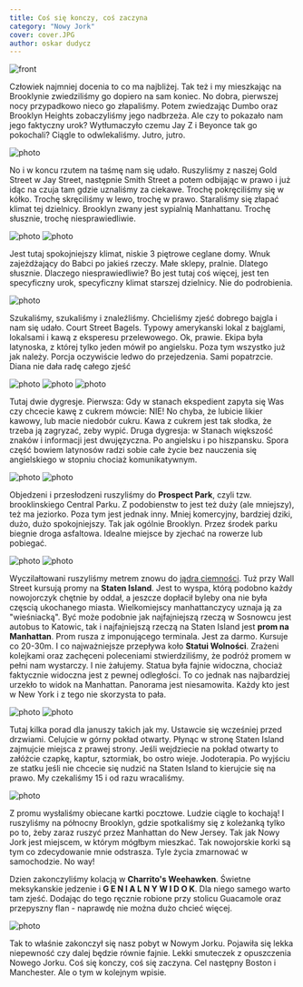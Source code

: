 ```yaml
---
title: Coś się konczy, coś zaczyna
category: "Nowy Jork"
cover: cover.JPG
author: oskar dudycz
---
```


![front](cover.JPG)

Człowiek najmniej docenia to co ma najbliżej. Tak też i my mieszkając na Brooklynie zwiedziliśmy go dopiero na sam koniec. No dobra, pierwszej nocy przypadkowo nieco go złapaliśmy. Potem zwiedzając Dumbo oraz Brooklyn Heights zobaczyliśmy jego nadbrzeża. Ale czy to pokazało nam jego faktyczny urok? Wytłumaczyło czemu Jay Z i Beyonce tak go pokochali? Ciągle to odwlekaliśmy. Jutro, jutro.

![photo](IMG_4439.JPG)

No i w koncu rzutem na taśmę nam się udało. Ruszyliśmy z naszej Gold Street w Jay Street, następnie Smith Street a potem odbijając w prawo i już idąc na czuja tam gdzie uznaliśmy za ciekawe. Trochę pokręciliśmy się w kółko. Trochę skręciliśmy w lewo, trochę w prawo. Staraliśmy się złapać klimat tej dzielnicy. Brooklyn zwany jest sypialnią Manhattanu. Trochę słusznie, trochę niesprawiedliwie. 

![photo](IMG_4443.JPG)
![photo](IMG_E4429.JPG)

Jest tutaj spokojniejszy klimat, niskie 3 piętrowe ceglane domy. Wnuk zajeżdżający do Babci po jakieś rzeczy. Małe sklepy, pralnie. Dlatego słusznie. Dlaczego niesprawiedliwie? Bo jest tutaj coś więcej, jest ten specyficzny urok, specyficzny klimat starszej dzielnicy. Nie do podrobienia.

![photo](IMG_4438.JPG)

Szukaliśmy, szukaliśmy i znaleźliśmy. Chcieliśmy zjeść dobrego bajgla i nam się udało. Court Street Bagels. Typowy amerykanski lokal z bajglami, lokalsami i kawą z eksperesu przelewowego. Ok, prawie. Ekipa była latynoska, z której tylko jeden mówił po angielsku. Poza tym wszystko już jak należy. Porcja oczywiście ledwo do przejedzenia. Sami popatrzcie. Diana nie dała radę całego zjeść

![photo](IMG_E4450.JPG)
![photo](IMG_E4449.JPG)
![photo](IMG_E4447.JPG)

Tutaj dwie dygresje. Pierwsza: Gdy w stanach ekspedient zapyta się Was czy chcecie kawę z cukrem mówcie: NIE! No chyba, że lubicie likier kawowy, lub macie niedobór cukru. Kawa z cukrem jest tak słodka, że trzeba ją zagryzać, zeby wypić. Druga dygresja: w Stanach większość znaków i informacji jest dwujęzyczna. Po angielsku i po hiszpansku. Spora część bowiem latynosów radzi sobie całe życie bez nauczenia się angielskiego w stopniu chociaż komunikatywnym.

![photo](IMG_4462.JPG)
![photo](IMG_4463.JPG)

Objedzeni i przesłodzeni ruszyliśmy do **Prospect Park**, czyli tzw. brooklinskiego Central Parku. Z podobienstw to jest też duży (ale mniejszy), też ma jeziorko. Poza tym jest jednak inny. Mniej komercyjny, bardziej dziki, dużo, dużo spokojniejszy. Tak jak ogólnie Brooklyn. Przez środek parku biegnie droga asfaltowa. Idealne miejsce by zjechać na rowerze lub pobiegać. 

![photo](IMG_4459.JPG)
![photo](IMG_4460.JPG)

Wyczilałtowani ruszyliśmy metrem znowu do [jądra ciemności](/jadro-ciemnosci). Tuż przy Wall Street kursują promy na **Staten Island**. Jest to wyspa, którą podobno każdy nowojorczyk chętnie by oddał, a jeszcze dopłacił byleby ona nie była częscią ukochanego miasta. Wielkomiejscy manhattanczycy uznaja ją za "wieśniacką". Być może podobnie jak najfajniejszą rzeczą w Sosnowcu jest autobus to Katowic, tak i najfajniejszą rzeczą na Staten Island jest **prom na Manhattan**. Prom rusza z imponującego terminala. Jest za darmo. Kursuje co 20-30m. I co najważniejsze przepływa koło **Statui Wolności**. Zrażeni kolejkami oraz zachęceni poleceniami stwierdziliśmy, że podróż promem w pełni nam wystarczy. I nie żałujemy. Statua była fajnie widoczna, chociaż faktycznie widoczna jest z pewnej odległości. To co jednak nas najbardziej urzekło to widok na Manhattan. Panorama jest niesamowita. Każdy kto jest w New York i z tego nie skorzysta to pała.

![photo](IMG_E4452.JPG)
![photo](IMG_E4453.JPG)

Tutaj kilka porad dla januszy takich jak my. Ustawcie się wcześniej przed drzwiami. Celujcie w górny pokład otwarty. Płynąc w stronę Staten Island zajmujcie miejsca z prawej strony. Jeśli wejdziecie na pokład otwarty to załóżcie czapkę, kaptur, sztormiak, bo ostro wieje. Jodoterapia. Po wyjściu ze statku jeśli nie chcecie się nudzić na Staten Island to kierujcie się na prawo. My czekaliśmy 15 i od razu wracaliśmy.

![photo](IMG_E4457.JPG)

Z promu wysłaliśmy obiecane kartki pocztowe. Ludzie ciągle to kochają! I ruszyliśmy na północny Brooklyn, gdzie spotkaliśmy się z koleżanką tylko po to, żeby zaraz ruszyć przez Manhattan do New Jersey. Tak jak Nowy Jork jest miejscem, w którym mógłbym mieszkać. Tak nowojorskie korki są tym co zdecydowanie mnie odstrasza. Tyle życia zmarnować w samochodzie. No way!

Dzien zakonczyliśmy kolacją w **Charrito's Weehawken**. Świetne meksykanskie jedzenie i **G E N I A L N Y  W I D O K**. Dla niego samego warto tam zjeść. Dodając do tego ręcznie robione przy stolicu Guacamole oraz przepyszny flan - naprawdę nie można dużo chcieć więcej.

![photo](IMG_4473.JPG)

Tak to właśnie zakonczył się nasz pobyt w Nowym Jorku. Pojawiła się lekka niepewność czy dalej będzie równie fajnie. Lekki smuteczek z opuszczenia Nowego Jorku. Coś się konczy, coś się zaczyna. Cel następny Boston i Manchester. Ale o tym w kolejnym wpisie.